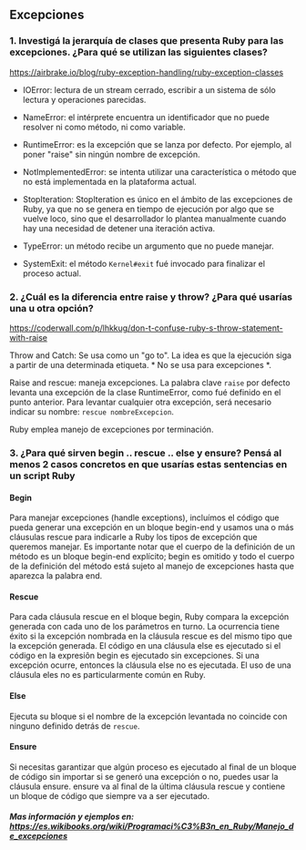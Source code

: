 ## Excepciones

### 1. Investigá la jerarquía de clases que presenta Ruby para las excepciones. ¿Para qué se utilizan las siguientes clases?

https://airbrake.io/blog/ruby-exception-handling/ruby-exception-classes

- IOError: lectura de un stream cerrado, escribir a un sistema de sólo lectura y operaciones parecidas.

- NameError: el intérprete encuentra un identificador que no puede resolver ni como método, ni como variable.

- RuntimeError: es la excepción que se lanza por defecto. Por ejemplo, al poner "raise" sin ningún nombre de excepción.

- NotImplementedError: se intenta utilizar una característica o método que no está implementada en la plataforma actual.

- StopIteration: StopIteration es único en el ámbito de las excepciones de Ruby, ya que no se genera en tiempo de ejecución por algo que se vuelve loco, sino que el desarrollador lo plantea manualmente cuando hay una necesidad de detener una iteración activa.

- TypeError: un método recibe un argumento que no puede manejar.

- SystemExit: el método ` Kernel#exit ` fué invocado para finalizar el proceso actual.


### 2. ¿Cuál es la diferencia entre raise y throw? ¿Para qué usarías una u otra opción?

https://coderwall.com/p/lhkkug/don-t-confuse-ruby-s-throw-statement-with-raise

Throw and Catch: Se usa como un "go to". La idea es que la ejecución siga a partir de una determinada etiqueta. * No se usa para excepciones *.

Raise and rescue: maneja excepciones. La palabra clave ` raise ` por defecto levanta una excepción de la clase RuntimeError, como fué definido en el punto anterior. Para levantar cualquier otra excepción, será necesario indicar su nombre: ` rescue nombreExcepcion `.

Ruby emplea manejo de excepciones por terminación.

### 3. ¿Para qué sirven begin .. rescue .. else y ensure? Pensá al menos 2 casos concretos en que usarías estas sentencias en un script Ruby

#### Begin

Para manejar excepciones (handle exceptions), incluímos el código que pueda generar una excepción en un bloque begin-end y usamos una o más cláusulas rescue para indicarle a Ruby los tipos de excepción que queremos manejar. Es importante notar que el cuerpo de la definición de un método es un bloque begin-end explícito; begin es omitido y todo el cuerpo de la definición del método está sujeto al manejo de excepciones hasta que aparezca la palabra end.

#### Rescue

Para cada cláusula rescue en el bloque begin, Ruby compara la excepción generada con cada uno de los parámetros en turno. La ocurrencia tiene éxito si la excepción nombrada en la cláusula rescue es del mismo tipo que la excepción generada. El código en una cláusula else es ejecutado si el código en la expresiôn begin es ejecutado sin excepciones. Si una excepción ocurre, entonces la cláusula else no es ejecutada. El uso de una cláusula eles no es particularmente común en Ruby.

#### Else

Ejecuta su bloque si el nombre de la excepción levantada no coincide con ninguno definido detrás de ` rescue `.

#### Ensure

Si necesitas garantizar que algún proceso es ejecutado al final de un bloque de código sin importar si se generó una excepción o no, puedes usar la cláusula ensure. ensure va al final de la última cláusula rescue y contiene un bloque de código que siempre va a ser ejecutado.

##### Mas información y ejemplos en: https://es.wikibooks.org/wiki/Programaci%C3%B3n_en_Ruby/Manejo_de_excepciones